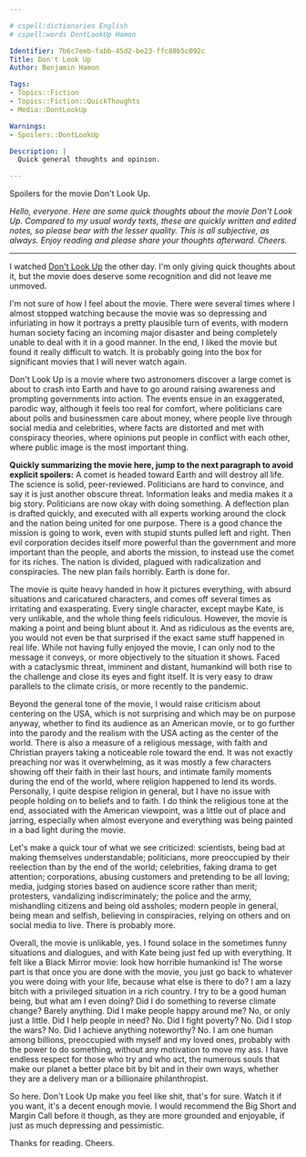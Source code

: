 ```yaml
---

# cspell:dictionaries English
# cspell:words DontLookUp Hamon

Identifier: 7b6c7eeb-fabb-45d2-be23-ffc80b5c092c
Title: Don't Look Up
Author: Benjamin Hamon

Tags:
- Topics::Fiction
- Topics::Fiction::QuickThoughts
- Media::DontLookUp

Warnings:
- Spoilers::DontLookUp

Description: |
  Quick general thoughts and opinion.

---
```




<p class="warning">Spoilers for the movie Don't Look Up.</p>

*Hello, everyone. Here are some quick thoughts about the movie Don't Look Up. Compared to my usual wordy texts, these are quickly written and edited notes, so please bear with the lesser quality. This is all subjective, as always. Enjoy reading and please share your thoughts afterward. Cheers.*

---

I watched [Don't Look Up](https://en.wikipedia.org/wiki/Don%27t_Look_Up) the other day. I'm only giving quick thoughts about it, but the movie does deserve some recognition and did not leave me unmoved.

I'm not sure of how I feel about the movie. There were several times where I almost stopped watching because the movie was so depressing and infuriating in how it portrays a pretty plausible turn of events, with modern human society facing an incoming major disaster and being completely unable to deal with it in a good manner. In the end, I liked the movie but found it really difficult to watch. It is probably going into the box for significant movies that I will never watch again.

Don't Look Up is a movie where two astronomers discover a large comet is about to crash into Earth and have to go around raising awareness and prompting governments into action. The events ensue in an exaggerated, parodic way, although it feels too real for comfort, where politicians care about polls and businessmen care about money, where people live through social media and celebrities, where facts are distorted and met with conspiracy theories, where opinions put people in conflict with each other, where public image is the most important thing.

**Quickly summarizing the movie here, jump to the next paragraph to avoid explicit spoilers:** A comet is headed toward Earth and will destroy all life. The science is solid, peer-reviewed. Politicians are hard to convince, and say it is just another obscure threat. Information leaks and media makes it a big story. Politicians are now okay with doing something. A deflection plan is drafted quickly, and executed with all experts working around the clock and the nation being united for one purpose. There is a good chance the mission is going to work, even with stupid stunts pulled left and right. Then evil corporation decides itself more powerful than the government and more important than the people, and aborts the mission, to instead use the comet for its riches. The nation is divided, plagued with radicalization and conspiracies. The new plan fails horribly. Earth is done for.

The movie is quite heavy handed in how it pictures everything, with absurd situations and caricatured characters, and comes off several times as irritating and exasperating. Every single character, except maybe Kate, is very unlikable, and the whole thing feels ridiculous. However, the movie is making a point and being blunt about it. And as ridiculous as the events are, you would not even be that surprised if the exact same stuff happened in real life. While not having fully enjoyed the movie, I can only nod to the message it conveys, or more objectively to the situation it shows. Faced with a cataclysmic threat, imminent and distant, humankind will both rise to the challenge and close its eyes and fight itself. It is very easy to draw parallels to the climate crisis, or more recently to the pandemic.

Beyond the general tone of the movie, I would raise criticism about centering on the USA, which is not surprising and which may be on purpose anyway, whether to find its audience as an American movie, or to go further into the parody and the realism with the USA acting as the center of the world. There is also a measure of a religious message, with faith and Christian prayers taking a noticeable role toward the end. It was not exactly preaching nor was it overwhelming, as it was mostly a few characters showing off their faith in their last hours, and intimate family moments during the end of the world, where religion happened to lend its words. Personally, I quite despise religion in general, but I have no issue with people holding on to beliefs and to faith. I do think the religious tone at the end, associated with the American viewpoint, was a little out of place and jarring, especially when almost everyone and everything was being painted in a bad light during the movie.

Let's make a quick tour of what we see criticized: scientists, being bad at making themselves understandable; politicians, more preoccupied by their reelection than by the end of the world; celebrities, faking drama to get attention; corporations, abusing customers and pretending to be all loving; media, judging stories based on audience score rather than merit; protesters, vandalizing indiscriminately; the police and the army, mishandling citizens and being old assholes; modern people in general, being mean and selfish, believing in conspiracies, relying on others and on social media to live. There is probably more.

Overall, the movie is unlikable, yes. I found solace in the sometimes funny situations and dialogues, and with Kate being just fed up with everything. It felt like a Black Mirror movie: look how horrible humankind is! The worse part is that once you are done with the movie, you just go back to whatever you were doing with your life, because what else is there to do? I am a lazy bitch with a privileged situation in a rich country. I try to be a good human being, but what am I even doing? Did I do something to reverse climate change? Barely anything. Did I make people happy around me? No, or only just a little. Did I help people in need? No. Did I fight poverty? No. Did I stop the wars? No. Did I achieve anything noteworthy? No. I am one human among billions, preoccupied with myself and my loved ones, probably with the power to do something, without any motivation to move my ass. I have endless respect for those who try and who act, the numerous souls that make our planet a better place bit by bit and in their own ways, whether they are a delivery man or a billionaire philanthropist.

So here. Don't Look Up make you feel like shit, that's for sure. Watch it if you want, it's a decent enough movie. I would recommend the Big Short and Margin Call before it though, as they are more grounded and enjoyable, if just as much depressing and pessimistic.

Thanks for reading. Cheers.
